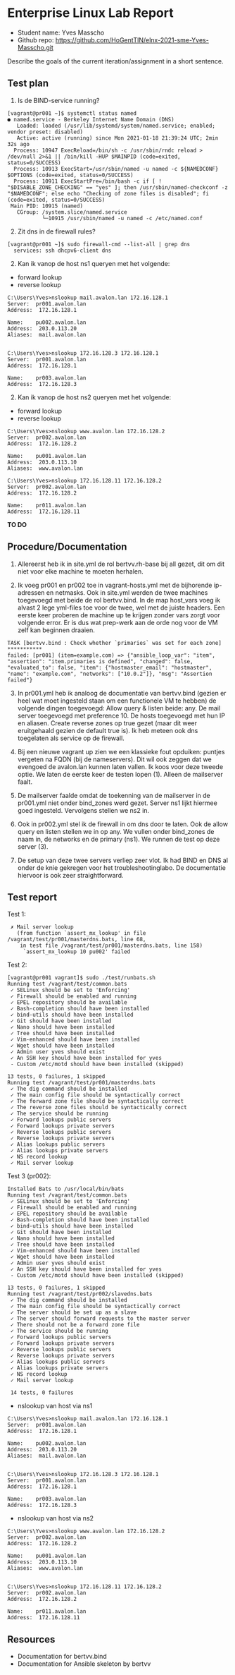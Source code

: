 # Enterprise Linux Lab Report

- Student name: Yves Masscho
- Github repo: <https://github.com/HoGentTIN/elnx-2021-sme-Yves-Masscho.git>

Describe the goals of the current iteration/assignment in a short sentence.

## Test plan

1. Is de BIND-service running?

```
[vagrant@pr001 ~]$ systemctl status named
● named.service - Berkeley Internet Name Domain (DNS)
   Loaded: loaded (/usr/lib/systemd/system/named.service; enabled; vendor preset: disabled)
   Active: active (running) since Mon 2021-01-18 21:39:24 UTC; 2min 32s ago
  Process: 10947 ExecReload=/bin/sh -c /usr/sbin/rndc reload > /dev/null 2>&1 || /bin/kill -HUP $MAINPID (code=exited, status=0/SUCCESS)
  Process: 10913 ExecStart=/usr/sbin/named -u named -c ${NAMEDCONF} $OPTIONS (code=exited, status=0/SUCCESS)
  Process: 10911 ExecStartPre=/bin/bash -c if [ ! "$DISABLE_ZONE_CHECKING" == "yes" ]; then /usr/sbin/named-checkconf -z "$NAMEDCONF"; else echo "Checking of zone files is disabled"; fi (code=exited, status=0/SUCCESS)
 Main PID: 10915 (named)
   CGroup: /system.slice/named.service
           └─10915 /usr/sbin/named -u named -c /etc/named.conf
```

2. Zit dns in de firewall rules?

```
[vagrant@pr001 ~]$ sudo firewall-cmd --list-all | grep dns
  services: ssh dhcpv6-client dns
```

2. Kan ik vanop de host ns1 queryen met het volgende:
- forward lookup
- reverse lookup
```
C:\Users\Yves>nslookup mail.avalon.lan 172.16.128.1
Server:  pr001.avalon.lan
Address:  172.16.128.1

Name:    pu002.avalon.lan
Address:  203.0.113.20
Aliases:  mail.avalon.lan


C:\Users\Yves>nslookup 172.16.128.3 172.16.128.1
Server:  pr001.avalon.lan
Address:  172.16.128.1

Name:    pr003.avalon.lan
Address:  172.16.128.3
```
2. Kan ik vanop de host ns2 queryen met het volgende:
- forward lookup
- reverse lookup
```
C:\Users\Yves>nslookup www.avalon.lan 172.16.128.2
Server:  pr002.avalon.lan
Address:  172.16.128.2

Name:    pu001.avalon.lan
Address:  203.0.113.10
Aliases:  www.avalon.lan

C:\Users\Yves>nslookup 172.16.128.11 172.16.128.2
Server:  pr002.avalon.lan
Address:  172.16.128.2

Name:    pr011.avalon.lan
Address:  172.16.128.11
```

**TO DO**

## Procedure/Documentation

1. Allereerst heb ik in site.yml de rol bertvv.rh-base bij all gezet, dit om dit niet voor elke machine te moeten herhalen.

2. Ik voeg pr001 en pr002 toe in vagrant-hosts.yml met de bijhorende ip-adressen en netmasks. Ook in site.yml werden de twee machines toegevoegd met beide de rol bertvv.bind. In de map host_vars voeg ik alvast 2 lege yml-files toe voor de twee, wel met de juiste headers. Een eerste keer proberen de machine up te krijgen zonder vars zorgt voor volgende error. Er is dus wat prep-werk aan de orde nog voor de VM zelf kan beginnen draaien.

```
TASK [bertvv.bind : Check whether `primaries` was set for each zone] ***********
failed: [pr001] (item=example.com) => {"ansible_loop_var": "item", "assertion": "item.primaries is defined", "changed": false, "evaluated_to": false, "item": {"hostmaster_email": "hostmaster", "name": "example.com", "networks": ["10.0.2"]}, "msg": "Assertion failed"}
```

3. In pr001.yml heb ik analoog de documentatie van bertvv.bind (gezien er heel wat moet ingesteld staan om een functionele VM te hebben) de volgende dingen toegevoegd: Allow query & listen beide: any. De mail server toegevoegd met preference 10. De hosts toegevoegd met hun IP en aliasen. Create reverse zones op true gezet (maar dit weer eruitgehaald gezien de default true is). Ik heb meteen ook dns toegelaten als service op de firewall.

4. Bij een nieuwe vagrant up zien we een klassieke fout opduiken: puntjes vergeten na FQDN (bij de nameservers). Dit wil ook zeggen dat we evengoed de avalon.lan kunnen laten vallen. Ik koos voor deze tweede optie. We laten de eerste keer de testen lopen (1). Alleen de mailserver faalt.

5. De mailserver faalde omdat de toekenning van de mailserver in de pr001.yml niet onder bind_zones werd gezet. Server ns1 lijkt hiermee goed ingesteld. Vervolgens stellen we ns2 in.

6. Ook in pr002.yml stel ik de firewall in om dns door te laten. Ook de allow query en listen stellen we in op any. We vullen onder bind_zones de naam in, de networks en de primary (ns1). We runnen de test op deze server (3).

7. De setup van deze twee servers verliep zeer vlot. Ik had BIND en DNS al onder de knie gekregen voor het troubleshootinglabo. De documentatie hiervoor is ook zeer straightforward.

## Test report

Test 1:
```
 ✗ Mail server lookup
   (from function `assert_mx_lookup' in file /vagrant/test/pr001/masterdns.bats, line 68,
    in test file /vagrant/test/pr001/masterdns.bats, line 158)
     `assert_mx_lookup 10 pu002' failed
```
Test 2:
```
[vagrant@pr001 vagrant]$ sudo ./test/runbats.sh
Running test /vagrant/test/common.bats
 ✓ SELinux should be set to 'Enforcing'
 ✓ Firewall should be enabled and running
 ✓ EPEL repository should be available
 ✓ Bash-completion should have been installed
 ✓ bind-utils should have been installed
 ✓ Git should have been installed
 ✓ Nano should have been installed
 ✓ Tree should have been installed
 ✓ Vim-enhanced should have been installed
 ✓ Wget should have been installed
 ✓ Admin user yves should exist
 ✓ An SSH key should have been installed for yves
 - Custom /etc/motd should have been installed (skipped)

13 tests, 0 failures, 1 skipped
Running test /vagrant/test/pr001/masterdns.bats
 ✓ The dig command should be installed
 ✓ The main config file should be syntactically correct
 ✓ The forward zone file should be syntactically correct
 ✓ The reverse zone files should be syntactically correct
 ✓ The service should be running
 ✓ Forward lookups public servers
 ✓ Forward lookups private servers
 ✓ Reverse lookups public servers
 ✓ Reverse lookups private servers
 ✓ Alias lookups public servers
 ✓ Alias lookups private servers
 ✓ NS record lookup
 ✓ Mail server lookup
```
Test 3 (pr002):
```
Installed Bats to /usr/local/bin/bats
Running test /vagrant/test/common.bats
 ✓ SELinux should be set to 'Enforcing'
 ✓ Firewall should be enabled and running
 ✓ EPEL repository should be available
 ✓ Bash-completion should have been installed
 ✓ bind-utils should have been installed
 ✓ Git should have been installed
 ✓ Nano should have been installed
 ✓ Tree should have been installed
 ✓ Vim-enhanced should have been installed
 ✓ Wget should have been installed
 ✓ Admin user yves should exist
 ✓ An SSH key should have been installed for yves
 - Custom /etc/motd should have been installed (skipped)

13 tests, 0 failures, 1 skipped
Running test /vagrant/test/pr002/slavedns.bats
 ✓ The dig command should be installed
 ✓ The main config file should be syntactically correct
 ✓ The server should be set up as a slave
 ✓ The server should forward requests to the master server
 ✓ There should not be a forward zone file
 ✓ The service should be running
 ✓ Forward lookups public servers
 ✓ Forward lookups private servers
 ✓ Reverse lookups public servers
 ✓ Reverse lookups private servers
 ✓ Alias lookups public servers
 ✓ Alias lookups private servers
 ✓ NS record lookup
 ✓ Mail server lookup

 14 tests, 0 failures
```

- nslookup van host via ns1
```
C:\Users\Yves>nslookup mail.avalon.lan 172.16.128.1
Server:  pr001.avalon.lan
Address:  172.16.128.1

Name:    pu002.avalon.lan
Address:  203.0.113.20
Aliases:  mail.avalon.lan


C:\Users\Yves>nslookup 172.16.128.3 172.16.128.1
Server:  pr001.avalon.lan
Address:  172.16.128.1

Name:    pr003.avalon.lan
Address:  172.16.128.3
```
- nslookup van host via ns2
```
C:\Users\Yves>nslookup www.avalon.lan 172.16.128.2
Server:  pr002.avalon.lan
Address:  172.16.128.2

Name:    pu001.avalon.lan
Address:  203.0.113.10
Aliases:  www.avalon.lan


C:\Users\Yves>nslookup 172.16.128.11 172.16.128.2
Server:  pr002.avalon.lan
Address:  172.16.128.2

Name:    pr011.avalon.lan
Address:  172.16.128.11
```


## Resources

- Documentation for bertvv.bind
- Documentation for Ansible skeleton by bertvv

